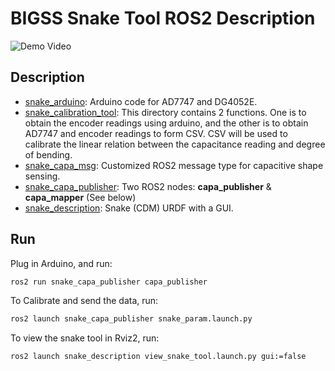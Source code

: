 # BIGSS Snake Tool ROS2 Description

![Demo Video](docs/img/view_snake.png)

## Description

* [snake_arduino](/snake_arduino/): Arduino code for AD7747 and DG4052E.
* [snake_calibration_tool](/snake_calibration_tool/): This directory contains 2 functions. One is to obtain the encoder readings using arduino, and the other is to obtain AD7747 and encoder readings to form CSV.  CSV will be used to calibrate the linear relation between the capacitance reading and degree of bending.
* [snake_capa_msg](/snake_capa_msg/): Customized ROS2 message type for capacitive shape sensing.
* [snake_capa_publisher](/snake_capa_publisher/): Two ROS2 nodes: **capa_publisher** & **capa_mapper** (See below)
* [snake_description](/snake_description/): Snake (CDM) URDF with a GUI.

## Run

Plug in Arduino, and run:

```bash
ros2 run snake_capa_publisher capa_publisher
```


To Calibrate and send the data, run:

```bash
ros2 launch snake_capa_publisher snake_param.launch.py 
```

To view the snake tool in Rviz2, run:

```bash
ros2 launch snake_description view_snake_tool.launch.py gui:=false
```
